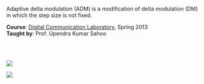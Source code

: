Adaptive delta modulation (ADM) is a modification of delta modulation (DM) in
which the step size is not fixed.

**Course**: [Digital Communication Laboratory], Spring 2013<br>
**Taught by**: Prof. Upendra Kumar Sahoo

[Digital Communication Laboratory]: https://github.com/nitrece/digital-communication-laboratory

<br>
<br>

![](Results/Report%200.6%20Delta.png)<br>

![](https://ga-beacon.deno.dev/G-G1E8HNDZYY:v51jklKGTLmC3LAZ4rJbIQ/github.com/moocf/signal-adm.matlab)
